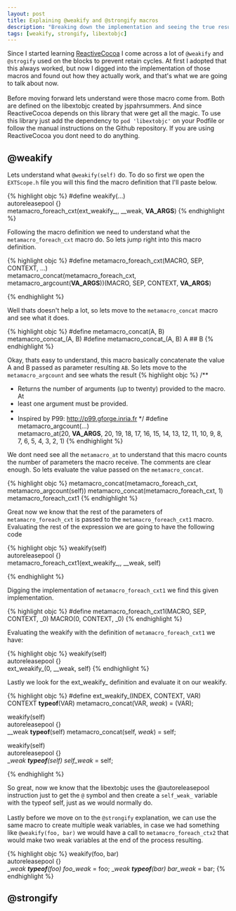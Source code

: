 ```yaml
---
layout: post
title: Explaining @weakify and @strongify macros
description: "Breaking down the implementation and seeing the true result."
tags: [weakify, strongify, libextobjc]
---
```


Since I started learning [ReactiveCocoa](http://github.com) I come across a lot of `@weakify` and `@strogify` used on the blocks to prevent retain cycles. At first I adopted that this always worked, but now I digged into the implementation of those macros and found out how they actually work, and that's what we are going to talk about now.
<br/><br/>
Before moving forward lets understand were those macro come from. Both are defined on the libextobjc created by jspahrsummers. And since ReactiveCocoa depends on this library that were get all the magic. To use this library just add the dependency to `pod 'libextobjc'` on your Podfile or follow the manual instructions on the Github repository. If you are using ReactiveCocoa you dont need to do anything.

## @weakify

Lets understand what ```@weakify(self)``` do. To do so first we open the `EXTScope.h` file you will this find the macro definition that I'll paste below.

{% highlight objc %}
#define weakify(...) \
    autoreleasepool {} \
    metamacro_foreach_cxt(ext_weakify_,, __weak, __VA_ARGS__)
{% endhighlight %}

Following the macro definition we need to understand what the `metamacro_foreach_cxt` macro do. So lets jump right into this macro definition.

{% highlight objc %}
#define metamacro_foreach_cxt(MACRO, SEP, CONTEXT, ...) \
        metamacro_concat(metamacro_foreach_cxt, metamacro_argcount(__VA_ARGS__))(MACRO, SEP, CONTEXT, __VA_ARGS__)

{% endhighlight %}

Well thats doesn't help a lot, so lets move to the `metamacro_concat` macro and see what it does.

{% highlight objc %}
#define metamacro_concat(A, B) \
        metamacro_concat_(A, B)
#define metamacro_concat_(A, B) A ## B
{% endhighlight %}

Okay, thats easy to understand, this macro basically concatenate the value A and B passed as parameter resulting `AB`. So lets move to the `metamacro_argcount` and see whats the result
{% highlight objc %}
/**
 * Returns the number of arguments (up to twenty) provided to the macro. At
 * least one argument must be provided.
 *
 * Inspired by P99: http://p99.gforge.inria.fr
 */
#define metamacro_argcount(...) \
        metamacro_at(20, __VA_ARGS__, 20, 19, 18, 17, 16, 15, 14, 13, 12, 11, 10, 9, 8, 7, 6, 5, 4, 3, 2, 1)
{% endhighlight %}

We dont need see all the `metamacro_at` to understand that this macro counts the number of parameters the macro receive. The comments are clear enough. So lets evaluate the value passed on the `metamacro_concat`.

{% highlight objc %}
metamacro_concat(metamacro_foreach_cxt, metamacro_argcount(self))
metamacro_concat(metamacro_foreach_cxt, 1)
metamacro_foreach_cxt1
{% endhighlight %}

Great now we know that the rest of the parameters of `metamacro_foreach_cxt` is passed to the `metamacro_foreach_cxt1` macro. Evaluating the rest of the expression we are going to have the following code

{% highlight objc %}
weakify(self) \
    autoreleasepool {} \
    metamacro_foreach_cxt1(ext_weakify_,, __weak, self)

{% endhighlight %}

Digging the implementation of `metamacro_foreach_cxt1` we find this given implementation.

{% highlight objc %}
#define metamacro_foreach_cxt1(MACRO, SEP, CONTEXT, _0) MACRO(0, CONTEXT, _0)
{% endhighlight %}

Evaluating the weakify with the definition of `metamacro_foreach_cxt1` we have:

{% highlight objc %}
weakify(self) \
    autoreleasepool {} \
    ext_weakify_(0, __weak, self)
{% endhighlight %}

Lastly we look for the ext_weakify_ definition and evaluate it on our weakify.

{% highlight objc %}
#define ext_weakify_(INDEX, CONTEXT, VAR) \
    CONTEXT __typeof__(VAR) metamacro_concat(VAR, _weak_) = (VAR);

weakify(self) \
    autoreleasepool {} \
    __weak __typeof__(self) metamacro_concat(self, _weak_) = self;

weakify(self) \
    autoreleasepool {} \
    __weak __typeof__(self) self_weak_ = self;

{% endhighlight %}

So great, now we know that the libextobjc uses the @autoreleasepool instruction just to get the `@` symbol and then create a `self_weak_` variable with the typeof self, just as we would normally do.
<br/> <br/>
Lastly before we move on to the `@strongify` explanation, we can use the same macro to create multiple weak variables, in case we had something like `@weakify(foo, bar)` we would have a call to `metamacro_foreach_ctx2` that would make two weak variables at the end of the process resulting.

{% highlight objc %}
weakify(foo, bar) \
    autoreleasepool {} \
    __weak __typeof__(foo) foo_weak_ = foo;
    __weak __typeof__(bar) bar_weak_ = bar;
{% endhighlight %}


## @strongify
